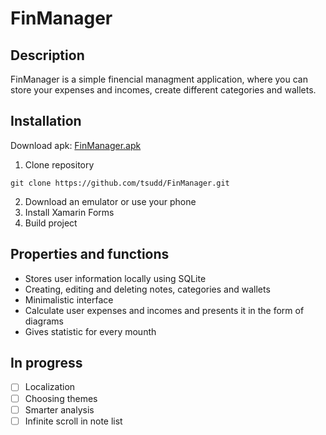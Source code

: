 # FinManager
## Description

FinManager is a simple finencial managment application, where you can store your expenses and incomes, create different categories and wallets. 

## Installation

Download apk: [FinManager.apk](https://drive.google.com/drive/folders/1YCQeh1cuZQe8jd_P6meyREM5S8DWbiag?usp=sharing)

1. Clone repository
```
git clone https://github.com/tsudd/FinManager.git
```
2. Download an emulator or use your phone
3. Install Xamarin Forms
4. Build project

## Properties and functions

- Stores user information locally using SQLite
- Creating, editing and deleting notes, categories and wallets
- Minimalistic interface
- Calculate user expenses and incomes and presents it in the form of diagrams
- Gives statistic for every mounth

## In progress

- [ ] Localization
- [ ] Choosing themes
- [ ] Smarter analysis
- [ ] Infinite scroll in note list

